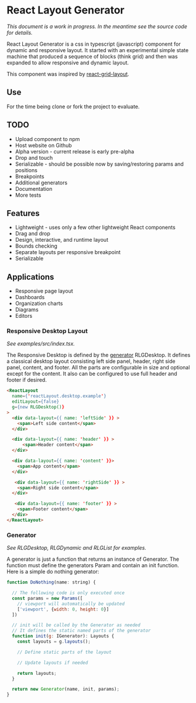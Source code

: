# React Layout Generator

*This document is a work in progress. In the meantime see the source code for details.*

React Layout Generator is a css in typescript (javascript) component for dynamic and responsive layout. It started with an experimental simple state machine that produced a sequence of blocks (think grid) and then was expanded to allow responsive and dynamic layout.

This component was inspired by [react-grid-layout](https://www.npmjs.com/package/react-grid-layout).

## Use

For the time being clone or fork the project to evaluate.

## TODO

* Upload component to npm
* Host website on Github
* Alpha version - current release is early pre-alpha
* Drop and touch
* Serializable - should be possible now by saving/restoring params and positions
* Breakpoints
* Additional generators
* Documentation
* More tests

## Features

* Lightweight - uses only a few other lightweight React components
* Drag and drop
* Design, interactive, and runtime layout
* Bounds checking
* Separate layouts per responsive breakpoint
* Serializable

## Applications

* Responsive page layout
* Dashboards
* Organization charts
* Diagrams
* Editors

### Responsive Desktop Layout

*See examples/src/index.tsx.*

The Responsive Desktop is defined by the [generator](#Generator) RLGDesktop. It defines a classical desktop layout consisting left side panel, header, right side panel, content, and footer. All the parts are configurable in size and optional except for the content. It also can be configured to use full header and footer if desired.

```html
<ReactLayout
  name={'reactLayout.desktop.example'}
  editLayout={false}
  g={new RLGDesktop()}
>
  <div data-layout={{ name: 'leftSide' }} >
    <span>Left side content</span>
  </div>

  <div data-layout={{ name: 'header' }} >
      <span>Header content</span>
  </div>

  <div data-layout={{ name: 'content' }}>
    <span>App content</span>
  </div>

   <div data-layout={{ name: 'rightSide' }} >
    <span>Right side content</span>
  </div>

   <div data-layout={{ name: 'footer' }} >
    <span>Footer content</span>
  </div>
</ReactLayout>
```

### Generator

*See RLGDesktop, RLGDynamic and RLGList for examples.*

A generator is just a function that returns an instance of Generator. The function must define the generators Param and contain an init function. Here is a simple do nothing generator:

```javascript
function DoNothing(name: string) {

  // The following code is only executed once
  const params = new Params([
    // viewport will automatically be updated
    ['viewport', {width: 0, height: 0}]
  ])

  // init will be called by the Generator as needed
  // It defines the static named parts of the generator
  function init(g: IGenerator): Layouts {
    const layouts = g.layouts();

    // Define static parts of the layout

    // Update layouts if needed

    return layouts;
  }

  return new Generator(name, init, params);
}
```
